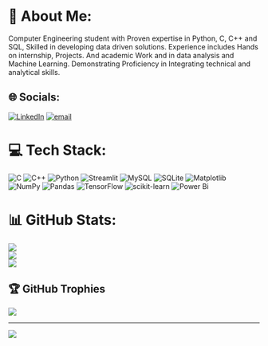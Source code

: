 # 💫 About Me:
Computer Engineering student with Proven expertise in Python, C, C++ and SQL, Skilled in developing data driven solutions. Experience includes Hands on internship, Projects. And academic Work and in data analysis and Machine Learning. Demonstrating Proficiency in Integrating technical and analytical skills.


## 🌐 Socials:
[![LinkedIn](https://img.shields.io/badge/LinkedIn-%230077B5.svg?logo=linkedin&logoColor=white)](https://linkedin.com/in/https://www.linkedin.com/in/ojas-shinde-9172b8257?) [![email](https://img.shields.io/badge/Email-D14836?logo=gmail&logoColor=white)](mailto:ojasshinde45@gmail.com) 

# 💻 Tech Stack:
![C](https://img.shields.io/badge/c-%2300599C.svg?style=for-the-badge&logo=c&logoColor=white) ![C++](https://img.shields.io/badge/c++-%2300599C.svg?style=for-the-badge&logo=c%2B%2B&logoColor=white) ![Python](https://img.shields.io/badge/python-3670A0?style=for-the-badge&logo=python&logoColor=ffdd54) ![Streamlit](https://img.shields.io/badge/Streamlit-%23FE4B4B.svg?style=for-the-badge&logo=streamlit&logoColor=white) ![MySQL](https://img.shields.io/badge/mysql-4479A1.svg?style=for-the-badge&logo=mysql&logoColor=white) ![SQLite](https://img.shields.io/badge/sqlite-%2307405e.svg?style=for-the-badge&logo=sqlite&logoColor=white) ![Matplotlib](https://img.shields.io/badge/Matplotlib-%23ffffff.svg?style=for-the-badge&logo=Matplotlib&logoColor=black) ![NumPy](https://img.shields.io/badge/numpy-%23013243.svg?style=for-the-badge&logo=numpy&logoColor=white) ![Pandas](https://img.shields.io/badge/pandas-%23150458.svg?style=for-the-badge&logo=pandas&logoColor=white) ![TensorFlow](https://img.shields.io/badge/TensorFlow-%23FF6F00.svg?style=for-the-badge&logo=TensorFlow&logoColor=white) ![scikit-learn](https://img.shields.io/badge/scikit--learn-%23F7931E.svg?style=for-the-badge&logo=scikit-learn&logoColor=white) ![Power Bi](https://img.shields.io/badge/power_bi-F2C811?style=for-the-badge&logo=powerbi&logoColor=black)
# 📊 GitHub Stats:
![](https://github-readme-stats.vercel.app/api?username=Ojas45shinde&theme=radical&hide_border=false&include_all_commits=true&count_private=false)<br/>
![](https://nirzak-streak-stats.vercel.app/?user=Ojas45shinde&theme=radical&hide_border=false)<br/>
![](https://github-readme-stats.vercel.app/api/top-langs/?username=Ojas45shinde&theme=radical&hide_border=false&include_all_commits=true&count_private=false&layout=compact)

## 🏆 GitHub Trophies
![](https://github-profile-trophy.vercel.app/?username=Ojas45shinde&theme=transparent&no-frame=false&no-bg=true&margin-w=4)

---
[![](https://visitcount.itsvg.in/api?id=Ojas45shinde&icon=9&color=13)](https://visitcount.itsvg.in)

<!-- Proudly created with GPRM ( https://gprm.itsvg.in ) -->
